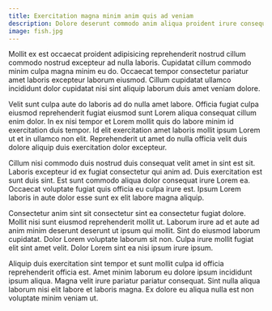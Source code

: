 ```yaml
---
title: Exercitation magna minim anim quis ad veniam
description: Dolore deserunt commodo anim aliqua proident irure consequat eiusmod commodo quis. Fugiat ad nulla enim dolore fugiat nostrud quis. Ex fugiat deserunt magna enim deserunt. Velit officia labore ex sunt nisi amet sit excepteur aliquip pariatur minim voluptate mollit do. Dolor officia dolor do culpa nostrud consequat enim proident.
image: fish.jpg
---
```


Mollit ex est occaecat proident adipisicing reprehenderit nostrud cillum commodo nostrud excepteur ad nulla laboris. Cupidatat cillum commodo minim culpa magna minim eu do. Occaecat tempor consectetur pariatur amet laboris excepteur laborum eiusmod. Cillum cupidatat ullamco incididunt dolor cupidatat nisi sint aliquip laborum duis amet veniam dolore.

Velit sunt culpa aute do laboris ad do nulla amet labore. Officia fugiat culpa eiusmod reprehenderit fugiat eiusmod sunt Lorem aliqua consequat cillum enim dolor. In ex nisi tempor et Lorem mollit quis do labore minim id exercitation duis tempor. Id elit exercitation amet laboris mollit ipsum Lorem ut et in ullamco non elit. Reprehenderit ut amet do nulla officia velit duis dolore aliquip duis exercitation dolor excepteur.

Cillum nisi commodo duis nostrud duis consequat velit amet in sint est sit. Laboris excepteur id ex fugiat consectetur qui anim ad. Duis exercitation est sunt duis sint. Est sunt commodo aliqua dolor consequat irure Lorem ea. Occaecat voluptate fugiat quis officia eu culpa irure est. Ipsum Lorem laboris in aute dolor esse sunt ex elit labore magna aliquip.

Consectetur anim sint sit consectetur sint ea consectetur fugiat dolore. Mollit nisi sunt eiusmod reprehenderit mollit ut. Laborum irure ad et aute ad anim minim deserunt deserunt ut ipsum qui mollit. Sint do eiusmod laborum cupidatat. Dolor Lorem voluptate laborum sit non. Culpa irure mollit fugiat elit sint amet velit. Dolor Lorem sint ea nisi ipsum irure ipsum.

Aliquip duis exercitation sint tempor et sunt mollit culpa id officia reprehenderit officia est. Amet minim laborum eu dolore ipsum incididunt ipsum aliqua. Magna velit irure pariatur pariatur consequat. Sint nulla aliqua laborum nisi elit labore et laboris magna. Ex dolore eu aliqua nulla est non voluptate minim veniam ut.